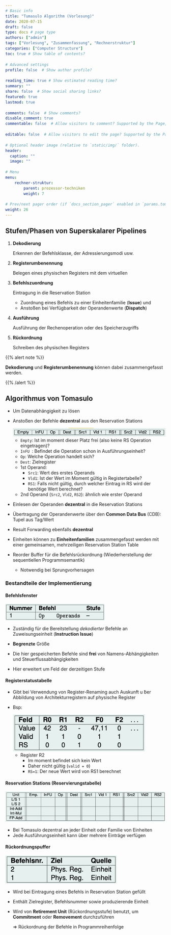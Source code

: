 ```yaml
---
# Basic info
title: "Tumasulo Algorithm (Vorlesung)"
date: 2020-07-15
draft: false
type: docs # page type
authors: ["admin"]
tags: ["Vorlesung", "Zusammenfassung", "Rechnerstruktur"]
categories: ["Computer Structure"]
toc: true # Show table of contents?

# Advanced settings
profile: false  # Show author profile?

reading_time: true # Show estimated reading time?
summary: ""
share: false  # Show social sharing links?
featured: true
lastmod: true

comments: false  # Show comments?
disable_comment: true
commentable: false  # Allow visitors to comment? Supported by the Page, Post, and Docs content types.

editable: false  # Allow visitors to edit the page? Supported by the Page, Post, and Docs content types.

# Optional header image (relative to `static/img/` folder).
header:
  caption: ""
  image: ""

# Menu
menu: 
    rechner-struktur:
        parent: prozessor-techniken
        weight: 7

# Prev/next pager order (if `docs_section_pager` enabled in `params.toml`)
weight: 26
---
```




## Stufen/Phasen von Superskalarer Pipelines

1. **Dekodierung**

   Erkennen der Befehlsklasse, der Adressierungsmodi usw.

2. **Registerumbenennung**

   Belegen eines physischen Registers mit dem virtuellen

3. **Befehlszuordnung**

   Eintragung in die Reservation Station 

   - Zuordnung eines Befehls zu einer Einheitenfamilie (**Issue**) und 
   - Anstoßen bei Verfügbarkeit der Operandenwerte (**Dispatch**)

4. **Ausführung**

   Ausführung der Rechenoperation oder des Speicherzugriffs

5. **Rückordnung**

   Schreiben des physischen Registers

{{% alert note %}} 

**Dekodierung** und **Registerumbenennung** können dabei zusammengefasst werden.

{{% /alert %}}



## **Algorithmus von Tomasulo**

- Um Datenabhängigkeit zu lösen

- Anstoßen der Befehle **dezentral** aus den Reservation Stations

  <img src="https://raw.githubusercontent.com/EckoTan0804/upic-repo/master/uPic/截屏2020-07-15%2023.06.28.png" alt="截屏2020-07-15 23.06.28" style="zoom:80%;" />

  - `Empty`: Ist im moment dieser Platz frei (also keine RS Operation eingetragen)?
  - `InFU `: Befindet die Operation schon in Ausführungseinheit?
  - `Op`: Welche Operation handelt sich?
  - `Dest`: Zielregister
  - 1st Operand:
    - `Src1`: Wert des erstes Operands
    - `Vld1`: Ist der Wert im Moment gültig in Registertabelle?
    - `RS1`: Falls nicht gültig, durch welcher Eintrag in RS wird der benötige Wert berechnet?
  - 2nd Operand (`Src2`, `Vld2`, `RS2`): ähnlich wie erster Operand

- Einlesen der Operanden **dezentral** in die Reservation Stations

- Übertragung der Operandenwerte über den **Common Data Bus** (CDB): Tupel aus Tag/Wert

- Result Forwarding ebenfalls **dezentral**

- Einheiten können zu **Einheitenfamilien** zusammengefasst werden mit einer gemeinsamen, mehrzeiligen Reservation Station Table

- Reorder Buffer für die Befehlsrückordnung (Wiederherstellung der sequentiellen Programmsemantik)

  - Notwendig bei Sprungvorhersagen

### Bestandteile der Implementierung

#### Befehlsfenster

<img src="https://raw.githubusercontent.com/EckoTan0804/upic-repo/master/uPic/截屏2020-07-15%2023.18.17.png" alt="截屏2020-07-15 23.18.17" style="zoom:67%;" />

- Zuständig für die Bereitstellung *dekodierter* Befehle an Zuweisungseinheit (**Instruction Issue**)
- **Begrenzte** Größe
- Die hier gespeicherten Befehle sind **frei** von Namens-Abhängigkeiten und Steuerflussabhängigkeiten

- Hier erweitert um Feld der derzeitigen Stufe

#### Registerstatustabelle

- Gibt bei Verwendung von Register-Renaming auch Auskunft u ̈ber Abbildung von Architekturregistern auf physische Register

- Bsp:

  <img src="https://raw.githubusercontent.com/EckoTan0804/upic-repo/master/uPic/截屏2020-07-15%2023.22.20.png" alt="截屏2020-07-15 23.22.20" style="zoom:80%;" />

  - Register R2
    - Im moment befindet sich kein Wert
    - Daher nicht gültig (`valid = 0`)
    - `RS=1`: Der neue Wert wird von RS1 berechnet

#### Reservation Stations (Reservierungstabelle)

<img src="https://raw.githubusercontent.com/EckoTan0804/upic-repo/master/uPic/截屏2020-07-15%2023.26.06.png" alt="截屏2020-07-15 23.26.06" style="zoom:80%;" />

- Bei Tomasulo dezentral an jeder Einheit oder Familie von Einheiten
- Jede Ausführungseinheit kann über mehrere Einträge verfügen

#### Rückordnungspuffer

<img src="https://raw.githubusercontent.com/EckoTan0804/upic-repo/master/uPic/截屏2020-07-15%2023.27.22.png" alt="截屏2020-07-15 23.27.22" style="zoom:80%;" />

- Wird bei Eintragung eines Befehls in Reservation Station gefüllt 

- Enthält Zielregister, Befehlsnummer sowie produzierende Einheit

- Wird von **Retirement Unit** (Rückordnungsstufe) benutzt, um **Commitment** oder **Removement** durchzuführen

  ⇒ Rückordnung der Befehle in Programmreihenfolge